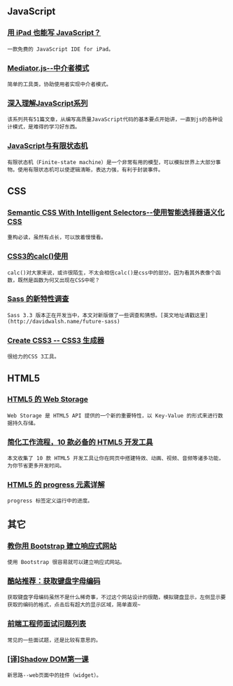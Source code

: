 
## JavaScript

### [用 iPad 也能写 JavaScript？](http://www.anui.com/)

    一款免费的 JavaScript IDE for iPad。

### [Mediator.js--中介者模式](http://thejacklawson.com/Mediator.js/)

    简单的工具类，协助使用者实现中介者模式。

### [深入理解JavaScript系列](http://www.cnblogs.com/TomXu/archive/2011/12/15/2288411.html)

    该系列共有51篇文章，从编写高质量JavaScript代码的基本要点开始讲，一直到js的各种设计模式，是难得的学习好东西。

### [JavaScript与有限状态机](http://www.ruanyifeng.com/blog/2013/09/finite-state_machine_for_javascript.html)

    有限状态机（Finite-state machine）是一个非常有用的模型，可以模拟世界上大部分事物。使用有限状态机可以使逻辑清晰，表达力强，有利于封装事件。

## CSS

### [Semantic CSS With Intelligent Selectors--使用智能选择器语义化CSS](http://coding.smashingmagazine.com/2013/08/20/semantic-css-with-intelligent-selectors/)

    重构必读，虽然有点长，可以放着慢慢看。

### [CSS3的calc()使用](http://www.w3cplus.com/css3/how-to-use-css3-calc-function.html)

    calc()对大家来说，或许很陌生，不太会相信calc()是css中的部分。因为看其外表像个函数，既然是函数为何又出现在CSS中呢？

### [Sass 的新特性调查](http://www.w3cplus.com/preprocessor/future-sass.html)

    Sass 3.3 版本正在开发当中，本文对新版做了一些调查和猜想。[英文地址请戳这里](http://davidwalsh.name/future-sass)

### [Create CSS3 -- CSS3 生成器](http://www.createcss3.com/)

    很给力的CSS 3工具。

## HTML5

### [HTML5 的 Web Storage](http://www.sitepoint.com/html5-web-storage/)

    Web Storage 是 HTML5 API 提供的一个新的重要特性，以 Key-Value 的形式来进行数据持久存储。

### [简化工作流程，10 款必备的 HTML5 开发工具](http://www.iteye.com/news/28226-html5-development-tools)

    本文收集了 10 款 HTML5 开发工具让你在网页中搭建特效、动画、视频、音频等诸多功能，为你节省更多开发时间。

### [HTML5 的 progress 元素详解](http://css-tricks.com/html5-element/)

    progress 标签定义运行中的进度。

## 其它

### [教你用 Bootstrap 建立响应式网站](http://www.sitepoint.com/building-responsive-websites-using-twitter-bootstrap/)

    使用 Bootstrap 很容易就可以建立响应式网站。

### [酷站推荐：获取键盘字母编码](http://keycodes.atjayjo.com/)

    获取键盘字母编码虽然不是什么稀奇事，不过这个网站设计的很酷，模拟键盘显示，左侧显示要获取的编码的格式，点击后有超大的显示区域，简单直观~

### [前端工程师面试问题列表](http://blog.jobbole.com/29269/)

    常见的一些面试题，还是比较有意思的。

### [[译]Shadow DOM第一课](http://www.toobug.net/article/shadow_dom_101.html)

    新思路--web页面中的挂件（widget）。
